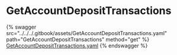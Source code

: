 # GetAccountDepositTransactions

{% swagger src="../../../.gitbook/assets/GetAccountDepositTransactions.yaml" path="GetAccountDepositTransactions" method="get" %}
[GetAccountDepositTransactions.yaml](../../../.gitbook/assets/GetAccountDepositTransactions.yaml)
{% endswagger %}
